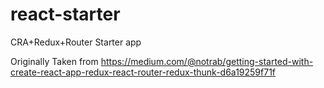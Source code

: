 # react-starter
CRA+Redux+Router Starter app

Originally Taken from https://medium.com/@notrab/getting-started-with-create-react-app-redux-react-router-redux-thunk-d6a19259f71f
